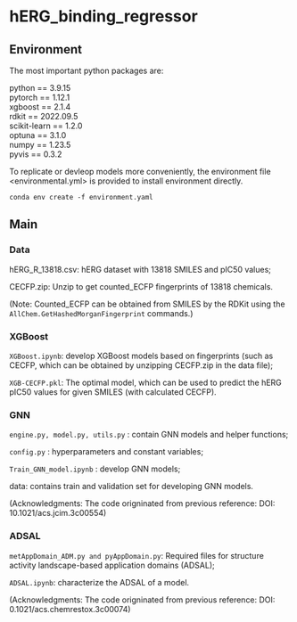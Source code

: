 # hERG_binding_regressor   
## Environment

The most important python packages are:   

python == 3.9.15   
pytorch == 1.12.1   
xgboost == 2.1.4   
rdkit == 2022.09.5   
scikit-learn == 1.2.0   
optuna == 3.1.0   
numpy == 1.23.5   
pyvis == 0.3.2   

To replicate or devleop models more conveniently, the environment file <environmental.yml> is provided to install environment directly.    


```
conda env create -f environment.yaml
```   


## Main

### Data   
   hERG_R_13818.csv: hERG dataset with 13818 SMILES and pIC50 values;    
   
   CECFP.zip: Unzip to get counted_ECFP fingerprints of 13818 chemicals.

   (Note: Counted_ECFP can be obtained from SMILES by the RDKit using the ```AllChem.GetHashedMorganFingerprint``` commands.)

### XGBoost  
   ```XGBoost.ipynb```: develop XGBoost models based on fingerprints (such as CECFP, which can be obtained by unzipping CECFP.zip in the data file);  
   
   ```XGB-CECFP.pkl```: The optimal model, which can be used to predict the hERG pIC50 values for given SMILES (with calculated CECFP).      

### GNN     
   ```engine.py, model.py, utils.py```  : contain GNN models and helper functions;
   
   ```config.py``` : hyperparameters and constant variables;
   
   ``` Train_GNN_model.ipynb ``` : develop GNN models;
   
   data: contains train and validation set for developing GNN models.
   
   (Acknowledgments: The code origninated from previous reference: DOI: 10.1021/acs.jcim.3c00554)
        
        
        
        
        
        
        
        
        
        
        
        
        
        
        
        
        
        
        
        
        
        
        
           
### ADSAL   
   ```metAppDomain_ADM.py and pyAppDomain.py```: Required files for structure activity landscape-based application domains (ADSAL);   
   
   ```ADSAL.ipynb```: characterize the ADSAL of a model.   
   
   (Acknowledgments: The code origninated from previous reference: DOI: 0.1021/acs.chemrestox.3c00074)
        
        
        
        
        
        
        
        
        
        
        
        
        
        
        
        
        
        
        
        
        
        
        
        
        
        
        
        
        
        
        
        
        
        




